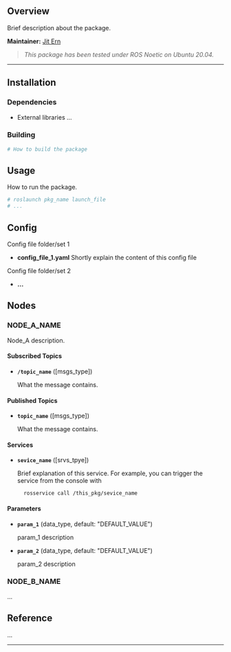 ## Overview

Brief description about the package.

**Maintainer:** [Jit Ern](limjitern@gmail.com)

> *This package has been tested under ROS Noetic on Ubuntu 20.04.*

---

## Installation

### Dependencies

- External libraries ...

### Building

```bash
# How to build the package
```


## Usage

How to run the package.

```bash
# roslaunch pkg_name launch_file
# ...
```


## Config

Config file folder/set 1

* **config_file_1.yaml** Shortly explain the content of this config file

Config file folder/set 2

* **...**


## Nodes

### NODE_A_NAME

Node_A description.

#### Subscribed Topics

* **`/topic_name`** ([msgs_type])

	What the message contains.


#### Published Topics

* **`topic_name`** ([msgs_type])

	What the message contains.

#### Services

* **`sevice_name`** ([srvs_tpye])

	Brief explanation of this service. For example, you can trigger the service from the console with

		rosservice call /this_pkg/sevice_name


#### Parameters

* **`param_1`** (data_type, default: "DEFAULT_VALUE")

	param_1 description

* **`param_2`** (data_type, default: "DEFAULT_VALUE")

	param_2 description


### NODE_B_NAME

...


## Reference

...

---

